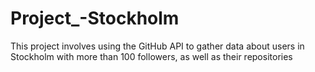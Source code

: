 # Project_-Stockholm
This project involves using the GitHub API to gather data about users in Stockholm with more than 100 followers, as well as their repositories
